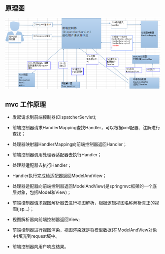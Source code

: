 ## 原理图
 ![img](img/191439034705767.png)

## mvc 工作原理
 
 * 发起请求到前端控制器(DispatcherServlet);

 * 前端控制器请求HandlerMapping查找Handler，可以根据xml配置、注解进行查找；

 * 处理器映射器HandlerMapping向前端控制器返回Handler；

 * 前端控制器调用处理器适配器去执行Handler；

 * 处理器适配器去执行Handler；

*  Handler执行完成给适配器返回ModelAndView；

* 处理器适配器向前端控制器返回ModelAndView(是springmvc框架的一个底层对象，包括Model和View)；

* 前端控制器请求视图解析器去进行视图解析，根据逻辑视图名称解析真正的视图(jsp...)；

* 视图解析器向前端控制器返回View;

* 前端控制器进行视图渲染，视图渲染就是将模型数据(在ModelAndView对象中)填充到request域中。

* 前端控制器向用户响应结果。
